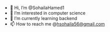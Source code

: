 - 👋 Hi, I’m @SohailaHamed1
- 👀 I’m interested in computer science
- 🌱 I’m currently learning backend
- 📫 How to reach me @hsohaila56@gmail.com

<!---
SohailaHamed1/SohailaHamed1 is a ✨ special ✨ repository because its `README.md` (this file) appears on your GitHub profile.
You can click the Preview link to take a look at your changes.
--->

